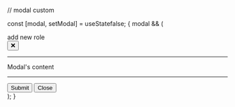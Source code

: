 // modal custom    

   const [modal, setModal] = useState<boolean>false;
   {
      modal && (
         <div className="fixed flex w-full h-full bg-gray-200/75 top-0 left-0">
            <div className="flex flex-col w-1/3 h-auto bg-gray-400 m-auto items-center p-5 rounded index-30">
               <div className="flex w-full justify-between text-2xl font-bold">
                  <div className="uppercase">add new role</div>
                  <button type="button">
                     ❌
                  </button>
               </div>
               <hr className="w-full my-3 bg-black h-0.5" />
               <div>Modal's content</div>
               <div className="flex w-full flex-col mt-auto">
                  <hr className="w-full my-3 bg-black h-0.5" />
                  <div className="flex justify-end">
                     <button
                        type="button"
                        className="block bg-blue-400 p-2 rounded font-bold"
                     >
                        Submit
                     </button>
                     <button
                        type="button"
                        className="block bg-red-400 p-2 rounded font-bold ms-5"
                     >
                        Close
                     </button>
                  </div>
               </div>
            </div>
         </div>
      );
   }
